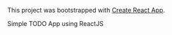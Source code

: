 This project was bootstrapped with [Create React App](https://github.com/facebookincubator/create-react-app).

Simple TODO App using ReactJS
